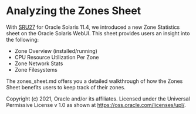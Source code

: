 # Analyzing the Zones Sheet 

With [SRU27](https://blogs.oracle.com/solaris/announcing-oracle-solaris-114-sru27) for Oracle Solaris 11.4, we introduced a new Zone Statistics sheet on the Oracle Solaris WebUI. This sheet provides users an insight into  the following:

- Zone Overview (installed/running)
- CPU Resource Utilization Per Zone
- Zone Network Stats
- Zone Filesystems

The zones_sheet.md offers you a detailed walkthrough of how the Zones Sheet benefits users to keep track of their zones.

Copyright (c) 2021, Oracle and/or its affiliates. Licensed under the Universal Permissive License v 1.0 as shown at https://oss.oracle.com/licenses/upl/.